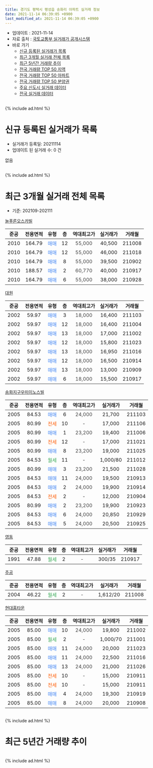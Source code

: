```yaml
---
title: 경기도 평택시 팽성읍 송화리 아파트 실거래 정보
date: 2021-11-14 06:39:05 +0900
last_modified_at: 2021-11-14 06:39:05 +0900
---
```


* 업데이트 : 2021-11-14
* 자료 출처 : [국토교통부 실거래가 공개시스템](http://rt.molit.go.kr)
* 바로 가기
    * [신규 등록된 실거래가 목록](#신규-등록된-실거래가-목록)
    * [최근 3개월 실거래 전체 목록](#최근-3개월-실거래-전체-목록)
    * [최근 5년간 거래량 추이](#최근-5년간-거래량-추이)
    * [전국 거래량 TOP 50 지역](https://inasie.github.io/apt-trade-info/최근-3개월-전국에서-가장-거래가-많이-발생한-지역)
    * [전국 거래량 TOP 50 아파트](https://inasie.github.io/apt-trade-info/최근-3개월-전국에서-가장-거래가-많이-발생한-아파트)
    * [전국 거래량 TOP 50 분양권](https://inasie.github.io/apt-trade-info/최근-3개월-전국에서-가장-거래가-많이-발생한-분양권)
    * [주요 신도시 실거래 데이터](https://inasie.github.io/apt-trade-info/주요-신도시)
    * [전국 실거래 데이터](https://inasie.github.io/apt-trade-info/전국)
<br>
{% include ad.html %}
<br>

# 신규 등록된 실거래가 목록
* 실거래가 등록일: 20211114
* 업데이트 된 실거래 수: 0 건

없음

<br>
{% include ad.html %}
<br>

# 최근 3개월 실거래 전체 목록
* 기준: 202109-202111


[늘푸른오스카빌](https://search.naver.com/search.naver?query=%EA%B2%BD%EA%B8%B0%EB%8F%84+%ED%8F%89%ED%83%9D%EC%8B%9C+%ED%8C%BD%EC%84%B1%EC%9D%8D+%EC%86%A1%ED%99%94%EB%A6%AC+%EB%8A%98%ED%91%B8%EB%A5%B8%EC%98%A4%EC%8A%A4%EC%B9%B4%EB%B9%8C)

|준공|전용면적|유형|층|역대최고가|실거래가|거래월|
|:---:|:---:|:---:|:---:|:---:|:---:|:---:|
|2010|164.79|<span style="color:#4285f3">매매</span>|12|<span style="color:#444444">55,000</span>|40,500|211008|
|2010|164.79|<span style="color:#4285f3">매매</span>|12|<span style="color:#444444">55,000</span>|46,000|211018|
|2010|164.79|<span style="color:#4285f3">매매</span>|8|<span style="color:#444444">55,000</span>|39,500|210902|
|2010|188.57|<span style="color:#4285f3">매매</span>|2|<span style="color:#444444">60,770</span>|40,000|210917|
|2010|164.79|<span style="color:#4285f3">매매</span>|6|<span style="color:#444444">55,000</span>|38,000|210928|

[대원](https://search.naver.com/search.naver?query=%EA%B2%BD%EA%B8%B0%EB%8F%84+%ED%8F%89%ED%83%9D%EC%8B%9C+%ED%8C%BD%EC%84%B1%EC%9D%8D+%EC%86%A1%ED%99%94%EB%A6%AC+%EB%8C%80%EC%9B%90)

|준공|전용면적|유형|층|역대최고가|실거래가|거래월|
|:---:|:---:|:---:|:---:|:---:|:---:|:---:|
|2002|59.97|<span style="color:#4285f3">매매</span>|3|<span style="color:#444444">18,000</span>|16,400|211103|
|2002|59.97|<span style="color:#4285f3">매매</span>|12|<span style="color:#444444">18,000</span>|16,400|211004|
|2002|59.97|<span style="color:#4285f3">매매</span>|13|<span style="color:#444444">18,000</span>|17,000|211002|
|2002|59.97|<span style="color:#4285f3">매매</span>|12|<span style="color:#444444">18,000</span>|15,800|211023|
|2002|59.97|<span style="color:#4285f3">매매</span>|13|<span style="color:#444444">18,000</span>|16,950|211016|
|2002|59.97|<span style="color:#4285f3">매매</span>|12|<span style="color:#444444">18,000</span>|16,500|210914|
|2002|59.97|<span style="color:#4285f3">매매</span>|13|<span style="color:#444444">18,000</span>|13,000|210909|
|2002|59.97|<span style="color:#4285f3">매매</span>|6|<span style="color:#444444">18,000</span>|15,500|210917|

[송화지구우미이노스빌](https://search.naver.com/search.naver?query=%EA%B2%BD%EA%B8%B0%EB%8F%84+%ED%8F%89%ED%83%9D%EC%8B%9C+%ED%8C%BD%EC%84%B1%EC%9D%8D+%EC%86%A1%ED%99%94%EB%A6%AC+%EC%86%A1%ED%99%94%EC%A7%80%EA%B5%AC%EC%9A%B0%EB%AF%B8%EC%9D%B4%EB%85%B8%EC%8A%A4%EB%B9%8C)

|준공|전용면적|유형|층|역대최고가|실거래가|거래월|
|:---:|:---:|:---:|:---:|:---:|:---:|:---:|
|2005|84.53|<span style="color:#4285f3">매매</span>|6|<span style="color:#444444">24,000</span>|21,700|211103|
|2005|80.99|<span style="color:#ff5a00">전세</span>|10|<span style="color:#444444">-</span>|17,000|211106|
|2005|80.99|<span style="color:#4285f3">매매</span>|1|<span style="color:#444444">23,200</span>|19,400|211006|
|2005|80.99|<span style="color:#ff5a00">전세</span>|12|<span style="color:#444444">-</span>|17,000|211021|
|2005|80.99|<span style="color:#4285f3">매매</span>|8|<span style="color:#444444">23,200</span>|19,000|211025|
|2005|84.53|<span style="color:#34a853">월세</span>|11|<span style="color:#444444">-</span>|1,000/80|211012|
|2005|80.99|<span style="color:#4285f3">매매</span>|3|<span style="color:#444444">23,200</span>|21,500|211028|
|2005|84.53|<span style="color:#4285f3">매매</span>|11|<span style="color:#444444">24,000</span>|19,500|210913|
|2005|84.53|<span style="color:#4285f3">매매</span>|2|<span style="color:#444444">24,000</span>|19,900|210914|
|2005|84.53|<span style="color:#ff5a00">전세</span>|2|<span style="color:#444444">-</span>|12,000|210904|
|2005|80.99|<span style="color:#4285f3">매매</span>|2|<span style="color:#444444">23,200</span>|19,900|210923|
|2005|84.53|<span style="color:#4285f3">매매</span>|6|<span style="color:#444444">24,000</span>|20,850|210929|
|2005|84.53|<span style="color:#4285f3">매매</span>|5|<span style="color:#444444">24,000</span>|20,500|210925|

[영동](https://search.naver.com/search.naver?query=%EA%B2%BD%EA%B8%B0%EB%8F%84+%ED%8F%89%ED%83%9D%EC%8B%9C+%ED%8C%BD%EC%84%B1%EC%9D%8D+%EC%86%A1%ED%99%94%EB%A6%AC+%EC%98%81%EB%8F%99)

|준공|전용면적|유형|층|역대최고가|실거래가|거래월|
|:---:|:---:|:---:|:---:|:---:|:---:|:---:|
|1991|47.88|<span style="color:#34a853">월세</span>|2|<span style="color:#444444">-</span>|300/35|210917|

[주공](https://search.naver.com/search.naver?query=%EA%B2%BD%EA%B8%B0%EB%8F%84+%ED%8F%89%ED%83%9D%EC%8B%9C+%ED%8C%BD%EC%84%B1%EC%9D%8D+%EC%86%A1%ED%99%94%EB%A6%AC+%EC%A3%BC%EA%B3%B5)

|준공|전용면적|유형|층|역대최고가|실거래가|거래월|
|:---:|:---:|:---:|:---:|:---:|:---:|:---:|
|2004|46.22|<span style="color:#34a853">월세</span>|2|<span style="color:#444444">-</span>|1,612/20|211008|

[현대홈타운](https://search.naver.com/search.naver?query=%EA%B2%BD%EA%B8%B0%EB%8F%84+%ED%8F%89%ED%83%9D%EC%8B%9C+%ED%8C%BD%EC%84%B1%EC%9D%8D+%EC%86%A1%ED%99%94%EB%A6%AC+%ED%98%84%EB%8C%80%ED%99%88%ED%83%80%EC%9A%B4)

|준공|전용면적|유형|층|역대최고가|실거래가|거래월|
|:---:|:---:|:---:|:---:|:---:|:---:|:---:|
|2005|85.00|<span style="color:#4285f3">매매</span>|10|<span style="color:#444444">24,000</span>|19,800|211002|
|2005|85.00|<span style="color:#34a853">월세</span>|2|<span style="color:#444444">-</span>|1,000/70|211001|
|2005|85.00|<span style="color:#4285f3">매매</span>|11|<span style="color:#444444">24,000</span>|20,000|211023|
|2005|85.00|<span style="color:#4285f3">매매</span>|11|<span style="color:#444444">24,000</span>|22,500|211016|
|2005|85.00|<span style="color:#4285f3">매매</span>|13|<span style="color:#444444">24,000</span>|21,000|211026|
|2005|85.00|<span style="color:#ff5a00">전세</span>|10|<span style="color:#444444">-</span>|15,000|210911|
|2005|85.00|<span style="color:#ff5a00">전세</span>|10|<span style="color:#444444">-</span>|15,000|210911|
|2005|85.00|<span style="color:#4285f3">매매</span>|4|<span style="color:#444444">24,000</span>|19,300|210919|
|2005|85.00|<span style="color:#4285f3">매매</span>|8|<span style="color:#444444">24,000</span>|20,000|210908|


<br>
{% include ad.html %}
<br>

# 최근 5년간 거래량 추이


<div style="width:100%;">
    <canvas id="deal_progress" height="200"></canvas>
</div>

<script>
new Chart(document.getElementById("deal_progress"), {
    type: 'line',
    data: {
        labels: ['201611','201612','201701','201702','201703','201704','201705','201706','201707','201708','201709','201710','201711','201712','201801','201802','201803','201804','201805','201806','201807','201808','201809','201810','201811','201812','201901','201902','201903','201904','201905','201906','201907','201908','201909','201910','201911','201912','202001','202002','202003','202004','202005','202006','202007','202008','202009','202010','202011','202012','202101','202102','202103','202104','202105','202106','202107','202108','202109','202110','202111'],
        datasets: [{
            label: '매매',
            pointRadius: 1,
            data: [6, 7, 6, 9, 12, 10, 8, 10, 10, 10, 13, 11, 14, 4, 9, 11, 10, 7, 11, 2, 5, 7, 12, 10, 9, 4, 5, 4, 13, 28, 12, 7, 13, 6, 11, 11, 5, 10, 5, 18, 7, 5, 7, 20, 25, 11, 9, 11, 16, 4, 19, 12, 22, 47, 48, 29, 20, 23, 13, 13, 2],
            borderColor: "rgba(255, 201, 14, 1)",
            backgroundColor: "rgba(255, 201, 14, 0.5)",
            fill: false,
            lineTension: 0
        },{
            label: '전월세',
            pointRadius: 1,
            data: [8, 4, 1, 5, 10, 3, 3, 2, 4, 5, 9, 2, 5, 2, 4, 8, 7, 11, 9, 9, 15, 6, 7, 5, 11, 5, 4, 5, 9, 11, 9, 9, 10, 5, 9, 5, 11, 6, 5, 12, 12, 4, 10, 11, 8, 8, 5, 4, 8, 10, 12, 8, 6, 16, 4, 12, 7, 8, 4, 4, 1],
            borderColor: "rgba(0, 141, 185, 1)",
            backgroundColor: "rgba(0, 141, 185, 0.5)",
            fill: false,
            lineTension: 0
        }
        ]
    },
    options: {
        responsive: true,
        title: {
            display: false
        },
        tooltips: {
            mode: 'index',
            intersect: false
        },
        hover: {
            mode: 'nearest',
            intersect: true
        },
        scales: {
            xAxes: [{
                display: true,
                scaleLabel: {
                    display: true,
                    labelString: '년/월'
                }
            }],
            yAxes: [{
                display: true,
                ticks: {
                    suggestedMin: 0,
                },
                scaleLabel: {
                    display: true,
                    labelString: '실거래 수'
                }
            }]
        }
    }
});

</script>


<br>
{% include ad.html %}
<br>

